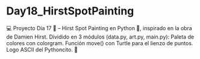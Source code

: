 # Day18_HirstSpotPainting
💻 Proyecto Día 17 🐍 – Hirst Spot Painting en Python 🎨, inspirado en la obra de Damien Hirst. Dividido en 3 módulos (data.py, art.py, main.py):  Paleta de colores con colorgram.  Función move() con Turtle para el lienzo de puntos.  Logo ASCII del Pythoncito. 🚀
